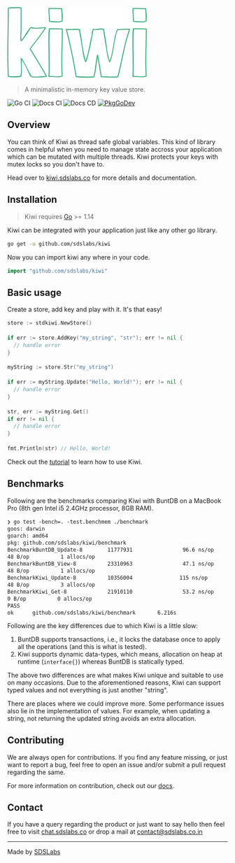 ![Kiwi Logo](./docs/.vuepress/public/kiwi-logo.png)

> A minimalistic in-memory key value store.

![Go CI](https://github.com/sdslabs/kiwi/workflows/Go%20CI/badge.svg) ![Docs CI](https://github.com/sdslabs/kiwi/workflows/Docs%20CI/badge.svg) ![Docs CD](https://github.com/sdslabs/kiwi/workflows/Docs%20CD/badge.svg) [![PkgGoDev](https://pkg.go.dev/badge/github.com/sdslabs/kiwi)](https://pkg.go.dev/github.com/sdslabs/kiwi)

## Overview

You can think of Kiwi as thread safe global variables. This kind of library
comes in helpful when you need to manage state accross your application which
can be mutated with multiple threads. Kiwi protects your keys with mutex locks
so you don't have to.

Head over to [kiwi.sdslabs.co](https://kiwi.sdslabs.co) for more details and
documentation.

## Installation

> Kiwi requires [Go](https://golang.org/) >= 1.14

Kiwi can be integrated with your application just like any other go library.

```sh
go get -u github.com/sdslabs/kiwi
```

Now you can import kiwi any where in your code.

```go
import "github.com/sdslabs/kiwi"
```

## Basic usage

Create a store, add key and play with it. It's that easy!

```go
store := stdkiwi.NewStore()

if err := store.AddKey("my_string", "str"); err != nil {
  // handle error
}

myString := store.Str("my_string")

if err := myString.Update("Hello, World!"); err != nil {
  // handle error
}

str, err := myString.Get()
if err != nil {
  // handle error
}

fmt.Println(str) // Hello, World!
```

Check out the [tutorial](https://kiwi.sdslabs.co/docs/tutorial-store.html) to
learn how to use Kiwi.

## Benchmarks

Following are the benchmarks comparing Kiwi with BuntDB on a MacBook Pro (8th gen
Intel i5 2.4GHz processor, 8GB RAM).

```
❯ go test -bench=. -test.benchmem ./benchmark
goos: darwin
goarch: amd64
pkg: github.com/sdslabs/kiwi/benchmark
BenchmarkBuntDB_Update-8        11777931                96.6 ns/op            48 B/op          1 allocs/op
BenchmarkBuntDB_View-8          23310963                47.1 ns/op            48 B/op          1 allocs/op
BenchmarkKiwi_Update-8          10356004               115 ns/op              48 B/op          3 allocs/op
BenchmarkKiwi_Get-8             21910110                53.2 ns/op             0 B/op          0 allocs/op
PASS
ok      github.com/sdslabs/kiwi/benchmark       6.216s
```

Following are the key differences due to which Kiwi is a little slow:

1. BuntDB supports transactions, i.e., it locks the database once to apply all
   the operations (and this is what is tested).
1. Kiwi supports dynamic data-types, which means, allocation on heap at runtime
   (`interface{}`) whereas BuntDB is statically typed.
   
The above two differences are what makes Kiwi unique and suitable to use on
many occasions. Due to the aforementioned reasons, Kiwi can support typed values
and not everything is just another "string".

There are places where we could improve more. Some performance issues also lie
in the implementation of values. For example, when updating a string, not returning
the updated string avoids an extra allocation.

## Contributing

We are always open for contributions. If you find any feature missing, or just
want to report a bug, feel free to open an issue and/or submit a pull request
regarding the same.

For more information on contribution, check out our
[docs](https://kiwi.sdslabs.co/docs/contribution-guide.html).

## Contact

If you have a query regarding the product or just want to say hello then feel
free to visit [chat.sdslabs.co](https://chat.sdslabs.co) or drop a mail at
[contact@sdslabs.co.in](mailto:contact@sdslabs.co.in)

---

Made by [SDSLabs](https://sdslabs.co)
